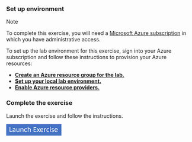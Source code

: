 
### Set up environment

> [!NOTE]
> To complete this exercise, you will need a [Microsoft Azure subscription](https://azure.microsoft.com/free?azure-portal=true) in which you have administrative access.

To set up the lab environment for this exercise, sign into your Azure subscription and follow these instructions to provision your Azure resources:

- **[Create an Azure resource group for the lab.](https://go.microsoft.com/fwlink/?linkid=2295043&azure-portal=true)**
- **[Set up your local lab environment.](https://go.microsoft.com/fwlink/?linkid=2294752)**
- **[Enable Azure resource providers.](https://go.microsoft.com/fwlink/?linkid=2294853&azure-portal=true)**

### Complete the exercise

Launch the exercise and follow the instructions.

[![Button to launch exercise.](../media/launch-exercise.png)](https://go.microsoft.com/fwlink/?linkid=2295049&azure-portal=true)
